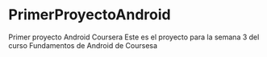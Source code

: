 # PrimerProyectoAndroid
Primer proyecto Android Coursera
Este es el proyecto para la semana 3 del curso Fundamentos de Android de Coursesa

